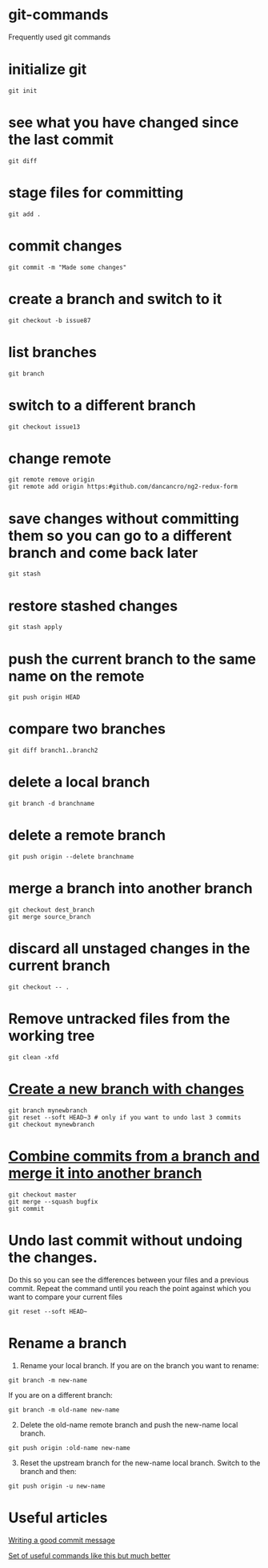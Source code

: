 # git-commands
Frequently used git commands

# initialize git
```shell
git init
```

# see what you have changed since the last commit
```shell
git diff
```

# stage files for committing
```shell
git add .
```

# commit changes
```shell
git commit -m "Made some changes"
```

# create a branch and switch to it
```shell
git checkout -b issue87
```

# list branches
```shell
git branch
```

# switch to a different branch
```shell
git checkout issue13
```

# change remote 
```shell
git remote remove origin
git remote add origin https:#github.com/dancancro/ng2-redux-form
```

# save changes without committing them so you can go to a different branch and come back later
```shell
git stash
```

# restore stashed changes
```shell
git stash apply
```

# push the current branch to the same name on the remote
```shell
git push origin HEAD
```

# compare two branches
```shell
git diff branch1..branch2
```

# delete a local branch
```shell
git branch -d branchname
```

# delete a remote branch
```shell
git push origin --delete branchname
```

# merge a branch into another branch
```shell
git checkout dest_branch
git merge source_branch
```

# discard all unstaged changes in the current branch
```shell
git checkout -- .
```

# Remove untracked files from the working tree
```shell
git clean -xfd
```

# [Create a new branch with changes](http://stackoverflow.com/questions/3899627/create-git-branch-with-current-changes)
```shell
git branch mynewbranch
git reset --soft HEAD~3 # only if you want to undo last 3 commits
git checkout mynewbranch
```

# [Combine commits from a branch and merge it into another branch](http://stackoverflow.com/questions/5308816/how-to-use-git-merge-squash)
```shell
git checkout master
git merge --squash bugfix
git commit
```

# Undo last commit without undoing the changes. 
Do this so you can see the differences between your files and a previous commit. Repeat the command until you reach the point
against which you want to compare your current files 

```shell
git reset --soft HEAD~
```

# Rename a branch
1. Rename your local branch.
If you are on the branch you want to rename:

```shell
git branch -m new-name
```

If you are on a different branch:

```shell
git branch -m old-name new-name
```

2. Delete the old-name remote branch and push the new-name local branch.

```shell
git push origin :old-name new-name
```

3. Reset the upstream branch for the new-name local branch.
Switch to the branch and then:

```shell
git push origin -u new-name
```

# Useful articles

[Writing a good commit message](https://chris.beams.io/posts/git-commit/)

[Set of useful commands like this but much better](https://www.atlassian.com/git/tutorials/rewriting-history)
